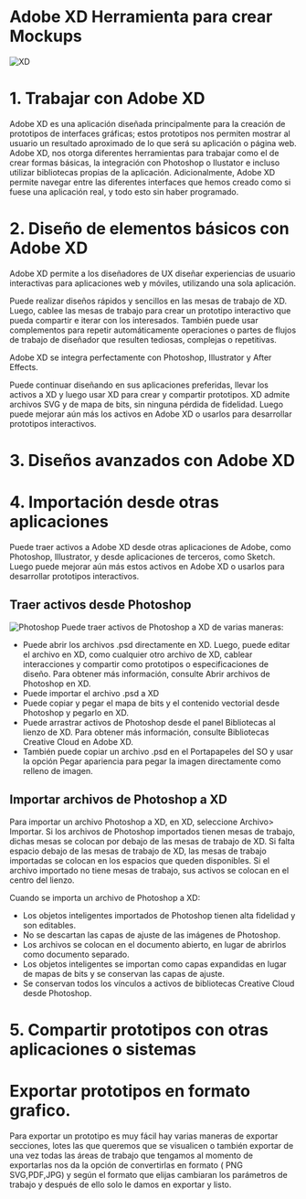 Adobe XD Herramienta para crear Mockups
=======================================
![XD](https://upload.wikimedia.org/wikipedia/commons/thumb/c/c2/Adobe_XD_CC_icon.svg/1200px-Adobe_XD_CC_icon.svg.png)
# 1. Trabajar con Adobe XD
Adobe XD es una aplicación diseñada principalmente para la creación de prototipos de interfaces gráficas; estos prototipos nos permiten mostrar al usuario un resultado aproximado de lo que será su aplicación o página web. Adobe XD, nos otorga diferentes herramientas para trabajar como el de crear formas básicas, la integración con Photoshop o Ilustator e incluso utilizar bibliotecas propias de la aplicación. Adicionalmente, Adobe XD permite navegar entre las diferentes interfaces que hemos creado como si fuese una aplicación real, y todo esto sin haber programado.

# 2. Diseño de elementos básicos con Adobe XD
Adobe XD permite a los diseñadores de UX diseñar experiencias de usuario interactivas para aplicaciones web y móviles, utilizando una sola aplicación.

Puede realizar diseños rápidos y sencillos en las mesas de trabajo de XD. Luego, cablee las mesas de trabajo para crear un prototipo interactivo que pueda compartir e iterar con los interesados. También puede usar complementos para repetir automáticamente operaciones o partes de flujos de trabajo de diseñador que resulten tediosas, complejas o repetitivas. 

Adobe XD se integra perfectamente con Photoshop, Illustrator y After Effects.

Puede continuar diseñando en sus aplicaciones preferidas, llevar los activos a XD y luego usar XD para crear y compartir prototipos. XD admite archivos SVG y de mapa de bits, sin ninguna pérdida de fidelidad. Luego puede mejorar aún más los activos en Adobe XD o usarlos para desarrollar prototipos interactivos. 

# 3. Diseños avanzados con Adobe XD

# 4. Importación desde otras aplicaciones
Puede traer activos a Adobe XD desde otras aplicaciones de Adobe, como Photoshop, Illustrator, y desde aplicaciones de terceros, como Sketch. Luego puede mejorar aún más estos activos en Adobe XD o usarlos para desarrollar prototipos interactivos.

## Traer activos desde Photoshop
![Photoshop](https://i2.wp.com/pivigames.blog/wp-content/uploads/2017/01/Descargar-Adobe-Photoshop-CC-Portable-Gratis.jpg?fit=620%2C350&ssl=1)
Puede traer activos de Photoshop a XD de varias maneras:
* Puede abrir los archivos .psd directamente en XD. Luego, puede editar el archivo en XD, como cualquier otro archivo de XD, cablear interacciones y compartir como prototipos o especificaciones de diseño. Para obtener más información, consulte Abrir archivos de Photoshop en XD.
* Puede importar el archivo .psd a XD
* Puede copiar y pegar el mapa de bits y el contenido vectorial desde Photoshop y pegarlo en XD. 
* Puede arrastrar activos de Photoshop desde el panel Bibliotecas al lienzo de XD. Para obtener más información, consulte Bibliotecas Creative Cloud en Adobe XD.
* También puede copiar un archivo .psd en el Portapapeles del SO y usar la opción Pegar apariencia para pegar la imagen directamente como relleno de imagen.

## Importar archivos de Photoshop a XD
Para importar un archivo Photoshop a XD, en XD, seleccione Archivo> Importar. Si los archivos de Photoshop importados tienen mesas de trabajo, dichas mesas se colocan por debajo de las mesas de trabajo de XD. Si falta espacio debajo de las mesas de trabajo de XD, las mesas de trabajo importadas se colocan en los espacios que queden disponibles. Si el archivo importado no tiene mesas de trabajo, sus activos se colocan en el centro del lienzo.

Cuando se importa un archivo de Photoshop a XD:
* Los objetos inteligentes importados de Photoshop tienen alta fidelidad y son editables.
* No se descartan las capas de ajuste de las imágenes de Photoshop.
* Los archivos se colocan en el documento abierto, en lugar de abrirlos como documento separado.
* Los objetos inteligentes se importan como capas expandidas en lugar de mapas de bits y se conservan las capas de ajuste.
* Se conservan todos los vínculos a activos de bibliotecas Creative Cloud desde Photoshop.

# 5. Compartir prototipos con otras aplicaciones o sistemas

# Exportar prototipos en formato grafico.

Para exportar un prototipo es muy fácil hay varias maneras de exportar secciones, lotes las que queremos que se visualicen o también exportar de una vez todas las áreas de trabajo que tengamos al momento de exportarlas nos da la opción de convertirlas en formato ( PNG SVG,PDF,JPG)  y según el formato que elijas cambiaran los parámetros de trabajo y después de ello solo le damos en exportar y listo.

